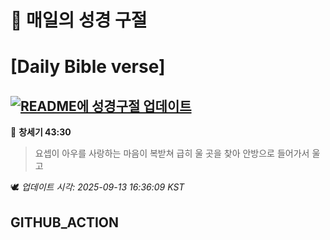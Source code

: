 # 🙏 매일의 성경 구절
# [Daily Bible verse]
## [![README에 성경구절 업데이트](https://github.com/DONGSUKA/first_test/actions/workflows/update-readme-bible.yml/badge.svg)](https://github.com/DONGSUKA/first_test/actions/workflows/update-readme-bible.yml)
<!-- START_BIBLE_VERSE -->
📖 **창세기 43:30**
> 요셉이 아우를 사랑하는 마음이 복받쳐 급히 울 곳을 찾아 안방으로 들어가서 울고

🕊️ _업데이트 시각: 2025-09-13 16:36:09 KST_
  <!-- END_BIBLE_VERSE -->
## GITHUB_ACTION
